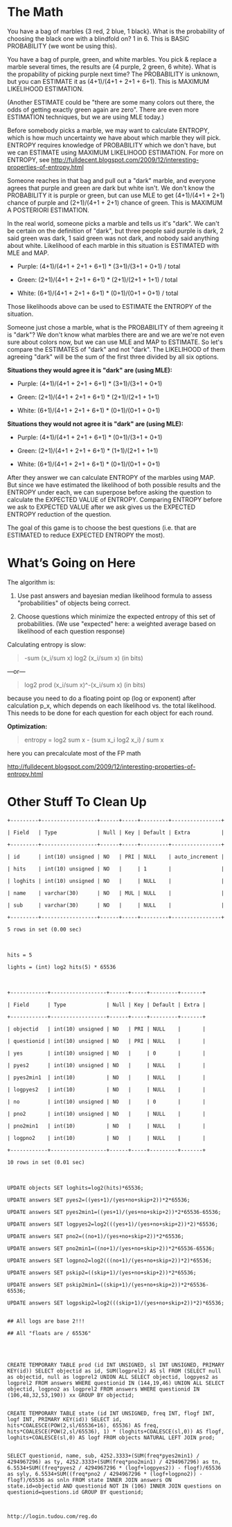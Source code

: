 The Math
========

You have a bag of marbles {3 red, 2 blue, 1 black}. What is the probability of
choosing the black one with a blindfold on? 1 in 6. This is BASIC PROBABILITY
(we wont be using this).

You have a bag of purple, green, and white marbles. You pick & replace a marble
several times, the results are {4 purple, 2 green, 6 white}. What is the
propability of picking purple next time? The PROBABILITY is unknown, but you can
ESTIMATE it as (4+1)/(4+1 + 2+1 + 6+1). This is MAXIMUM LIKELIHOOD ESTIMATION.

(Another ESTIMATE could be "there are some many colors out there, the odds of
getting exactly green again are zero". There are even more ESTIMATION
techniques, but we are using MLE today.)

Before somebody picks a marble, we may want to calculate ENTROPY, which is how
much uncertainty we have about which marble they will pick. ENTROPY requires
knowledge of PROBABILITY which we don't have, but we can ESTIMATE using MAXIMUM
LIKELIHOOD ESTIMATION. For more on ENTROPY, see
http://fulldecent.blogspot.com/2009/12/interesting-properties-of-entropy.html

Someone reaches in that bag and pull out a "dark" marble, and everyone agrees
that purple and green are dark but white isn't. We don't know the PROBABILITY it
is purple or green, but can use MLE to get (4+1)/(4+1 + 2+1) chance of purple
and (2+1)/(4+1 + 2+1) chance of green. This is MAXIMUM A POSTERIORI ESTIMATION.

In the real world, someone picks a marble and tells us it's "dark". We can't be
certain on the definition of "dark", but three people said purple is dark, 2
said green was dark, 1 said green was not dark, and nobody said anything about
white. Likelihood of each marble in this situation is ESTIMATED with MLE and
MAP.

-   Purple: (4+1)/(4+1 + 2+1 + 6+1) \* (3+1)/(3+1 + 0+1) / total

-   Green:  (2+1)/(4+1 + 2+1 + 6+1) \* (2+1)/(2+1 + 1+1) / total

-   White:  (6+1)/(4+1 + 2+1 + 6+1) \* (0+1)/(0+1 + 0+1) / total

Those likelihoods above can be used to ESTIMATE the ENTROPY of the situation.

Someone just chose a marble, what is the PROBABILITY of them agreeing it is
"dark"? We don't know what marbles there are and we are we're not even sure
about colors now, but we can use MLE and MAP to ESTIMATE. So let's compare the
ESTIMATES of "dark" and not "dark". The LIKELIHOOD of them agreeing "dark" will
be the sum of the first three divided by all six options.

**Situations they would agree it is "dark" are (using MLE):**

-   Purple: (4+1)/(4+1 + 2+1 + 6+1) \* (3+1)/(3+1 + 0+1)

-   Green:  (2+1)/(4+1 + 2+1 + 6+1) \* (2+1)/(2+1 + 1+1)

-   White:  (6+1)/(4+1 + 2+1 + 6+1) \* (0+1)/(0+1 + 0+1)

**Situations they would not agree it is "dark" are (using MLE):**

-   Purple: (4+1)/(4+1 + 2+1 + 6+1) \* (0+1)/(3+1 + 0+1)

-   Green:  (2+1)/(4+1 + 2+1 + 6+1) \* (1+1)/(2+1 + 1+1)

-   White:  (6+1)/(4+1 + 2+1 + 6+1) \* (0+1)/(0+1 + 0+1)

After they answer we can calculate ENTROPY of the marbles using MAP. But since
we have estimated the likelihood of both possible results and the ENTROPY under
each, we can superpose before asking the question to calculate the EXPECTED
VALUE of ENTROPY. Comparing ENTROPY before we ask to EXPECTED VALUE after we ask
gives us the EXPECTED ENTROPY reduction of the question.

The goal of this game is to choose the best questions (i.e. that are ESTIMATED
to reduce EXPECTED ENTROPY the most).

What’s Going on Here
====================

The algorithm is:

1.  Use past answers and bayesian median likelihood formula to assess
    "probabilities" of objects being correct.

2.  Choose questions which minimize the expected entropy of this set of
    probabilities. (We use "expected" here: a weighted average based on
    likelihood of each question response)

Calculating entropy is slow:

>   \-sum (x\_i/sum x) log2 (x\_i/sum x) (in bits)

—or—

>   log2 prod (x\_i/sum x)\^-(x\_i/sum x) (in bits)

because you need to do a floating point op (log or exponent) after calculation
p\_x, which depends on each likelihood vs. the total likelihood. This needs to
be done for each question for each object for each round.

**Optimization:**

>   entropy = log2 sum x - (sum x\_i log2 x\_i) / sum x

here you can precalculate most of the FP math

http://fulldecent.blogspot.com/2009/12/interesting-properties-of-entropy.html

Other Stuff To Clean Up
=======================

`+---------+------------------+------+-----+---------+----------------+`

`| Field   | Type             | Null | Key | Default | Extra          |`

`+---------+------------------+------+-----+---------+----------------+`

`| id      | int(10) unsigned | NO   | PRI | NULL    | auto_increment | `

`| hits    | int(10) unsigned | NO   |     | 1       |                | `

`| loghits | int(10) unsigned | NO   |     | NULL    |                | `

`| name    | varchar(30)      | NO   | MUL | NULL    |                | `

`| sub     | varchar(30)      | NO   |     | NULL    |                | `

`+---------+------------------+------+-----+---------+----------------+`

`5 rows in set (0.00 sec)`

 

`hits = 5`

`lights = (int) log2 hits(5) * 65536`

 

~~~~~~~~~~~~~~~~~~~~~~~~~~~~~~~~~~~~~~~~~~~~~~~~~~~~~~~~~~~~~~~~~~~~~~~~~~~~~~~~
+------------+------------------+------+-----+---------+-------+
~~~~~~~~~~~~~~~~~~~~~~~~~~~~~~~~~~~~~~~~~~~~~~~~~~~~~~~~~~~~~~~~~~~~~~~~~~~~~~~~

~~~~~~~~~~~~~~~~~~~~~~~~~~~~~~~~~~~~~~~~~~~~~~~~~~~~~~~~~~~~~~~~~~~~~~~~~~~~~~~~
| Field      | Type             | Null | Key | Default | Extra |
~~~~~~~~~~~~~~~~~~~~~~~~~~~~~~~~~~~~~~~~~~~~~~~~~~~~~~~~~~~~~~~~~~~~~~~~~~~~~~~~

~~~~~~~~~~~~~~~~~~~~~~~~~~~~~~~~~~~~~~~~~~~~~~~~~~~~~~~~~~~~~~~~~~~~~~~~~~~~~~~~
+------------+------------------+------+-----+---------+-------+
~~~~~~~~~~~~~~~~~~~~~~~~~~~~~~~~~~~~~~~~~~~~~~~~~~~~~~~~~~~~~~~~~~~~~~~~~~~~~~~~

~~~~~~~~~~~~~~~~~~~~~~~~~~~~~~~~~~~~~~~~~~~~~~~~~~~~~~~~~~~~~~~~~~~~~~~~~~~~~~~~
| objectid   | int(10) unsigned | NO   | PRI | NULL    |       | 
~~~~~~~~~~~~~~~~~~~~~~~~~~~~~~~~~~~~~~~~~~~~~~~~~~~~~~~~~~~~~~~~~~~~~~~~~~~~~~~~

~~~~~~~~~~~~~~~~~~~~~~~~~~~~~~~~~~~~~~~~~~~~~~~~~~~~~~~~~~~~~~~~~~~~~~~~~~~~~~~~
| questionid | int(10) unsigned | NO   | PRI | NULL    |       | 
~~~~~~~~~~~~~~~~~~~~~~~~~~~~~~~~~~~~~~~~~~~~~~~~~~~~~~~~~~~~~~~~~~~~~~~~~~~~~~~~

~~~~~~~~~~~~~~~~~~~~~~~~~~~~~~~~~~~~~~~~~~~~~~~~~~~~~~~~~~~~~~~~~~~~~~~~~~~~~~~~
| yes        | int(10) unsigned | NO   |     | 0       |       | 
~~~~~~~~~~~~~~~~~~~~~~~~~~~~~~~~~~~~~~~~~~~~~~~~~~~~~~~~~~~~~~~~~~~~~~~~~~~~~~~~

~~~~~~~~~~~~~~~~~~~~~~~~~~~~~~~~~~~~~~~~~~~~~~~~~~~~~~~~~~~~~~~~~~~~~~~~~~~~~~~~
| pyes2      | int(10) unsigned | NO   |     | NULL    |       | 
~~~~~~~~~~~~~~~~~~~~~~~~~~~~~~~~~~~~~~~~~~~~~~~~~~~~~~~~~~~~~~~~~~~~~~~~~~~~~~~~

~~~~~~~~~~~~~~~~~~~~~~~~~~~~~~~~~~~~~~~~~~~~~~~~~~~~~~~~~~~~~~~~~~~~~~~~~~~~~~~~
| pyes2min1  | int(10)          | NO   |     | NULL    |       | 
~~~~~~~~~~~~~~~~~~~~~~~~~~~~~~~~~~~~~~~~~~~~~~~~~~~~~~~~~~~~~~~~~~~~~~~~~~~~~~~~

~~~~~~~~~~~~~~~~~~~~~~~~~~~~~~~~~~~~~~~~~~~~~~~~~~~~~~~~~~~~~~~~~~~~~~~~~~~~~~~~
| logpyes2   | int(10)          | NO   |     | NULL    |       | 
~~~~~~~~~~~~~~~~~~~~~~~~~~~~~~~~~~~~~~~~~~~~~~~~~~~~~~~~~~~~~~~~~~~~~~~~~~~~~~~~

~~~~~~~~~~~~~~~~~~~~~~~~~~~~~~~~~~~~~~~~~~~~~~~~~~~~~~~~~~~~~~~~~~~~~~~~~~~~~~~~
| no         | int(10) unsigned | NO   |     | 0       |       | 
~~~~~~~~~~~~~~~~~~~~~~~~~~~~~~~~~~~~~~~~~~~~~~~~~~~~~~~~~~~~~~~~~~~~~~~~~~~~~~~~

~~~~~~~~~~~~~~~~~~~~~~~~~~~~~~~~~~~~~~~~~~~~~~~~~~~~~~~~~~~~~~~~~~~~~~~~~~~~~~~~
| pno2       | int(10) unsigned | NO   |     | NULL    |       | 
~~~~~~~~~~~~~~~~~~~~~~~~~~~~~~~~~~~~~~~~~~~~~~~~~~~~~~~~~~~~~~~~~~~~~~~~~~~~~~~~

~~~~~~~~~~~~~~~~~~~~~~~~~~~~~~~~~~~~~~~~~~~~~~~~~~~~~~~~~~~~~~~~~~~~~~~~~~~~~~~~
| pno2min1   | int(10)          | NO   |     | NULL    |       | 
~~~~~~~~~~~~~~~~~~~~~~~~~~~~~~~~~~~~~~~~~~~~~~~~~~~~~~~~~~~~~~~~~~~~~~~~~~~~~~~~

~~~~~~~~~~~~~~~~~~~~~~~~~~~~~~~~~~~~~~~~~~~~~~~~~~~~~~~~~~~~~~~~~~~~~~~~~~~~~~~~
| logpno2    | int(10)          | NO   |     | NULL    |       | 
~~~~~~~~~~~~~~~~~~~~~~~~~~~~~~~~~~~~~~~~~~~~~~~~~~~~~~~~~~~~~~~~~~~~~~~~~~~~~~~~

~~~~~~~~~~~~~~~~~~~~~~~~~~~~~~~~~~~~~~~~~~~~~~~~~~~~~~~~~~~~~~~~~~~~~~~~~~~~~~~~
+------------+------------------+------+-----+---------+-------+
~~~~~~~~~~~~~~~~~~~~~~~~~~~~~~~~~~~~~~~~~~~~~~~~~~~~~~~~~~~~~~~~~~~~~~~~~~~~~~~~

~~~~~~~~~~~~~~~~~~~~~~~~~~~~~~~~~~~~~~~~~~~~~~~~~~~~~~~~~~~~~~~~~~~~~~~~~~~~~~~~
10 rows in set (0.01 sec)
~~~~~~~~~~~~~~~~~~~~~~~~~~~~~~~~~~~~~~~~~~~~~~~~~~~~~~~~~~~~~~~~~~~~~~~~~~~~~~~~

 

~~~~~~~~~~~~~~~~~~~~~~~~~~~~~~~~~~~~~~~~~~~~~~~~~~~~~~~~~~~~~~~~~~~~~~~~~~~~~~~~
UPDATE objects SET loghits=log2(hits)*65536;
~~~~~~~~~~~~~~~~~~~~~~~~~~~~~~~~~~~~~~~~~~~~~~~~~~~~~~~~~~~~~~~~~~~~~~~~~~~~~~~~

~~~~~~~~~~~~~~~~~~~~~~~~~~~~~~~~~~~~~~~~~~~~~~~~~~~~~~~~~~~~~~~~~~~~~~~~~~~~~~~~
UPDATE answers SET pyes2=((yes+1)/(yes+no+skip+2))*2*65536;
~~~~~~~~~~~~~~~~~~~~~~~~~~~~~~~~~~~~~~~~~~~~~~~~~~~~~~~~~~~~~~~~~~~~~~~~~~~~~~~~

~~~~~~~~~~~~~~~~~~~~~~~~~~~~~~~~~~~~~~~~~~~~~~~~~~~~~~~~~~~~~~~~~~~~~~~~~~~~~~~~
UPDATE answers SET pyes2min1=((yes+1)/(yes+no+skip+2))*2*65536-65536;
~~~~~~~~~~~~~~~~~~~~~~~~~~~~~~~~~~~~~~~~~~~~~~~~~~~~~~~~~~~~~~~~~~~~~~~~~~~~~~~~

~~~~~~~~~~~~~~~~~~~~~~~~~~~~~~~~~~~~~~~~~~~~~~~~~~~~~~~~~~~~~~~~~~~~~~~~~~~~~~~~
UPDATE answers SET logpyes2=log2(((yes+1)/(yes+no+skip+2))*2)*65536;
~~~~~~~~~~~~~~~~~~~~~~~~~~~~~~~~~~~~~~~~~~~~~~~~~~~~~~~~~~~~~~~~~~~~~~~~~~~~~~~~

~~~~~~~~~~~~~~~~~~~~~~~~~~~~~~~~~~~~~~~~~~~~~~~~~~~~~~~~~~~~~~~~~~~~~~~~~~~~~~~~
UPDATE answers SET pno2=((no+1)/(yes+no+skip+2))*2*65536;
~~~~~~~~~~~~~~~~~~~~~~~~~~~~~~~~~~~~~~~~~~~~~~~~~~~~~~~~~~~~~~~~~~~~~~~~~~~~~~~~

~~~~~~~~~~~~~~~~~~~~~~~~~~~~~~~~~~~~~~~~~~~~~~~~~~~~~~~~~~~~~~~~~~~~~~~~~~~~~~~~
UPDATE answers SET pno2min1=((no+1)/(yes+no+skip+2))*2*65536-65536;
~~~~~~~~~~~~~~~~~~~~~~~~~~~~~~~~~~~~~~~~~~~~~~~~~~~~~~~~~~~~~~~~~~~~~~~~~~~~~~~~

~~~~~~~~~~~~~~~~~~~~~~~~~~~~~~~~~~~~~~~~~~~~~~~~~~~~~~~~~~~~~~~~~~~~~~~~~~~~~~~~
UPDATE answers SET logpno2=log2(((no+1)/(yes+no+skip+2))*2)*65536;
~~~~~~~~~~~~~~~~~~~~~~~~~~~~~~~~~~~~~~~~~~~~~~~~~~~~~~~~~~~~~~~~~~~~~~~~~~~~~~~~

~~~~~~~~~~~~~~~~~~~~~~~~~~~~~~~~~~~~~~~~~~~~~~~~~~~~~~~~~~~~~~~~~~~~~~~~~~~~~~~~
UPDATE answers SET pskip2=((skip+1)/(yes+no+skip+2))*2*65536;
~~~~~~~~~~~~~~~~~~~~~~~~~~~~~~~~~~~~~~~~~~~~~~~~~~~~~~~~~~~~~~~~~~~~~~~~~~~~~~~~

~~~~~~~~~~~~~~~~~~~~~~~~~~~~~~~~~~~~~~~~~~~~~~~~~~~~~~~~~~~~~~~~~~~~~~~~~~~~~~~~
UPDATE answers SET pskip2min1=((skip+1)/(yes+no+skip+2))*2*65536-65536;
~~~~~~~~~~~~~~~~~~~~~~~~~~~~~~~~~~~~~~~~~~~~~~~~~~~~~~~~~~~~~~~~~~~~~~~~~~~~~~~~

~~~~~~~~~~~~~~~~~~~~~~~~~~~~~~~~~~~~~~~~~~~~~~~~~~~~~~~~~~~~~~~~~~~~~~~~~~~~~~~~
UPDATE answers SET logpskip2=log2(((skip+1)/(yes+no+skip+2))*2)*65536;
~~~~~~~~~~~~~~~~~~~~~~~~~~~~~~~~~~~~~~~~~~~~~~~~~~~~~~~~~~~~~~~~~~~~~~~~~~~~~~~~

~~~~~~~~~~~~~~~~~~~~~~~~~~~~~~~~~~~~~~~~~~~~~~~~~~~~~~~~~~~~~~~~~~~~~~~~~~~~~~~~

~~~~~~~~~~~~~~~~~~~~~~~~~~~~~~~~~~~~~~~~~~~~~~~~~~~~~~~~~~~~~~~~~~~~~~~~~~~~~~~~

~~~~~~~~~~~~~~~~~~~~~~~~~~~~~~~~~~~~~~~~~~~~~~~~~~~~~~~~~~~~~~~~~~~~~~~~~~~~~~~~
## All logs are base 2!!!
~~~~~~~~~~~~~~~~~~~~~~~~~~~~~~~~~~~~~~~~~~~~~~~~~~~~~~~~~~~~~~~~~~~~~~~~~~~~~~~~

~~~~~~~~~~~~~~~~~~~~~~~~~~~~~~~~~~~~~~~~~~~~~~~~~~~~~~~~~~~~~~~~~~~~~~~~~~~~~~~~
## All "floats are / 65536"
~~~~~~~~~~~~~~~~~~~~~~~~~~~~~~~~~~~~~~~~~~~~~~~~~~~~~~~~~~~~~~~~~~~~~~~~~~~~~~~~

 

~~~~~~~~~~~~~~~~~~~~~~~~~~~~~~~~~~~~~~~~~~~~~~~~~~~~~~~~~~~~~~~~~~~~~~~~~~~~~~~~

~~~~~~~~~~~~~~~~~~~~~~~~~~~~~~~~~~~~~~~~~~~~~~~~~~~~~~~~~~~~~~~~~~~~~~~~~~~~~~~~

~~~~~~~~~~~~~~~~~~~~~~~~~~~~~~~~~~~~~~~~~~~~~~~~~~~~~~~~~~~~~~~~~~~~~~~~~~~~~~~~
CREATE TEMPORARY TABLE prod (id INT UNSIGNED, sl INT UNSIGNED, PRIMARY KEY(id)) SELECT objectid as id, SUM(logprel2) AS sl FROM (SELECT null as objectid, null as logprel2 UNION ALL SELECT objectid, logpyes2 as logprel2 FROM answers WHERE questionid IN (144,19,46) UNION ALL SELECT objectid, logpno2 as logprel2 FROM answers WHERE questionid IN (106,48,32,53,190)) xx GROUP BY objectid;
~~~~~~~~~~~~~~~~~~~~~~~~~~~~~~~~~~~~~~~~~~~~~~~~~~~~~~~~~~~~~~~~~~~~~~~~~~~~~~~~

~~~~~~~~~~~~~~~~~~~~~~~~~~~~~~~~~~~~~~~~~~~~~~~~~~~~~~~~~~~~~~~~~~~~~~~~~~~~~~~~

~~~~~~~~~~~~~~~~~~~~~~~~~~~~~~~~~~~~~~~~~~~~~~~~~~~~~~~~~~~~~~~~~~~~~~~~~~~~~~~~

~~~~~~~~~~~~~~~~~~~~~~~~~~~~~~~~~~~~~~~~~~~~~~~~~~~~~~~~~~~~~~~~~~~~~~~~~~~~~~~~
CREATE TEMPORARY TABLE state (id INT UNSIGNED, freq INT, flogf INT, logf INT, PRIMARY KEY(id)) SELECT id, hits*COALESCE(POW(2,sl/65536+16), 65536) AS freq,              hits*COALESCE(POW(2,sl/65536), 1) * (loghits+COALESCE(sl,0)) AS flogf,              loghits+COALESCE(sl,0) AS logf FROM objects NATURAL LEFT JOIN prod;
~~~~~~~~~~~~~~~~~~~~~~~~~~~~~~~~~~~~~~~~~~~~~~~~~~~~~~~~~~~~~~~~~~~~~~~~~~~~~~~~

~~~~~~~~~~~~~~~~~~~~~~~~~~~~~~~~~~~~~~~~~~~~~~~~~~~~~~~~~~~~~~~~~~~~~~~~~~~~~~~~

~~~~~~~~~~~~~~~~~~~~~~~~~~~~~~~~~~~~~~~~~~~~~~~~~~~~~~~~~~~~~~~~~~~~~~~~~~~~~~~~

~~~~~~~~~~~~~~~~~~~~~~~~~~~~~~~~~~~~~~~~~~~~~~~~~~~~~~~~~~~~~~~~~~~~~~~~~~~~~~~~
SELECT questionid, name, sub, 4252.3333+(SUM(freq*pyes2min1) / 4294967296) as ty, 4252.3333+(SUM(freq*pno2min1) / 4294967296) as tn, 6.5534+SUM((freq*pyes2 / 4294967296 * (logf+logpyes2)) - flogf)/65536 as syly, 6.5534+SUM((freq*pno2 / 4294967296 * (logf+logpno2)) - flogf)/65536 as snln FROM state INNER JOIN answers ON state.id=objectid AND questionid NOT IN (106) INNER JOIN questions on questionid=questions.id GROUP BY questionid;
~~~~~~~~~~~~~~~~~~~~~~~~~~~~~~~~~~~~~~~~~~~~~~~~~~~~~~~~~~~~~~~~~~~~~~~~~~~~~~~~

~~~~~~~~~~~~~~~~~~~~~~~~~~~~~~~~~~~~~~~~~~~~~~~~~~~~~~~~~~~~~~~~~~~~~~~~~~~~~~~~

~~~~~~~~~~~~~~~~~~~~~~~~~~~~~~~~~~~~~~~~~~~~~~~~~~~~~~~~~~~~~~~~~~~~~~~~~~~~~~~~

~~~~~~~~~~~~~~~~~~~~~~~~~~~~~~~~~~~~~~~~~~~~~~~~~~~~~~~~~~~~~~~~~~~~~~~~~~~~~~~~

~~~~~~~~~~~~~~~~~~~~~~~~~~~~~~~~~~~~~~~~~~~~~~~~~~~~~~~~~~~~~~~~~~~~~~~~~~~~~~~~

~~~~~~~~~~~~~~~~~~~~~~~~~~~~~~~~~~~~~~~~~~~~~~~~~~~~~~~~~~~~~~~~~~~~~~~~~~~~~~~~
http://login.tudou.com/reg.do
~~~~~~~~~~~~~~~~~~~~~~~~~~~~~~~~~~~~~~~~~~~~~~~~~~~~~~~~~~~~~~~~~~~~~~~~~~~~~~~~
